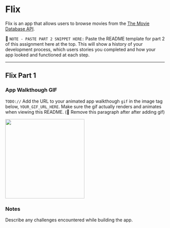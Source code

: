 # Flix

Flix is an app that allows users to browse movies from the [The Movie Database API](http://docs.themoviedb.apiary.io/#).

📝 `NOTE - PASTE PART 2 SNIPPET HERE:` Paste the README template for part 2 of this assignment here at the top. This will show a history of your development process, which users stories you completed and how your app looked and functioned at each step.

---

## Flix Part 1



### App Walkthough GIF
`TODO://` Add the URL to your animated app walkthough `gif` in the image tag below, `YOUR_GIF_URL_HERE`. Make sure the gif actually renders and animates when viewing this README. (🚫 Remove this paragraph after after adding gif)

<img src="https://recordit.co/l3KfOtuc44?fbclid=IwAR1FSJhz8LFNnYlObVqsLDUbJqzjTCgG7fLaJ96BgqM8x4gwGQytoOiIF1M" width=250><br>

### Notes
Describe any challenges encountered while building the app.
